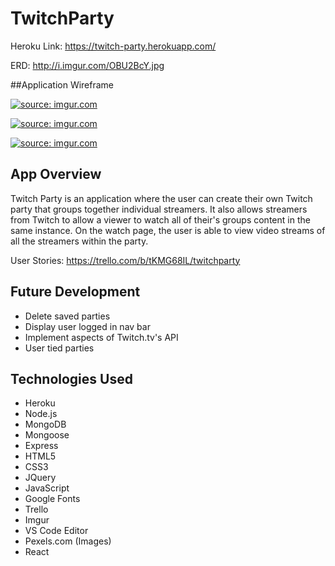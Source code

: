 # TwitchParty

Heroku Link: https://twitch-party.herokuapp.com/

ERD: http://i.imgur.com/OBU2BcY.jpg

##Application Wireframe 

<a href="http://imgur.com/Knaeuna"><img src="http://i.imgur.com/Knaeuna.jpg" title="source: imgur.com" /></a>


<a href="http://imgur.com/Qwx3AX7"><img src="http://i.imgur.com/Qwx3AX7.jpg" title="source: imgur.com" /></a>




<a href="http://imgur.com/4Ug7Yd6"><img src="http://i.imgur.com/4Ug7Yd6.jpg" title="source: imgur.com" /></a>


## App Overview

Twitch Party is an application where the user can create their own Twitch party that groups together individual streamers.  It also allows streamers from Twitch to allow a viewer to watch all of their's groups content in the same instance.  On the watch page, the user is able to view video streams of all the streamers within the party.

User Stories:  https://trello.com/b/tKMG68IL/twitchparty

## Future Development

 * Delete saved parties
 * Display user logged in nav bar
 * Implement aspects of Twitch.tv's API
 * User tied parties

## Technologies Used

 * Heroku
 * Node.js
 * MongoDB
 * Mongoose
 * Express
 * HTML5
 * CSS3
 * JQuery
 * JavaScript
 * Google Fonts
 * Trello
 * Imgur
 * VS Code Editor
 * Pexels.com (Images)
 * React
